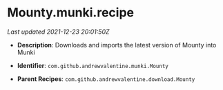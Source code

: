 # Mounty.munki.recipe

_Last updated 2021-12-23 20:01:50Z_

- **Description**: Downloads and imports the latest version of Mounty into Munki

- **Identifier**: `com.github.andrewvalentine.munki.Mounty`

- **Parent Recipes**: `com.github.andrewvalentine.download.Mounty`
